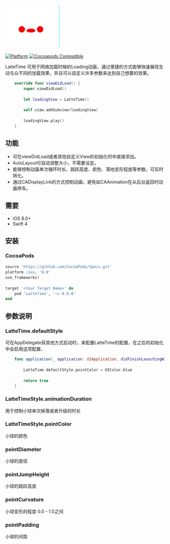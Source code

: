 <img src="https://github.com/hanshuushi/LatteTime/blob/0.9.0/Demo.gif?raw=true" alt="LatteTime" title="LatteTime" width="171"/>

[![Platform](https://img.shields.io/cocoapods/p/LatteTime.svg?style=flat)](https://cocoapods.org/pods/LatteTime)
[![Cocoapods Compatible](https://img.shields.io/cocoapods/v/LatteTime.svg?style=flat)](https://cocoapods.org/pods/LatteTime)

LatteTime 可用于网络加载时候的Loading动画，通过便捷的方式能够快速展现生动与众不同的加载效果，并且可以自定义许多参数来达到自己想要的效果。

```swift
	override func viewDidLoad() {
		super.viewDidLoad()
        
		let loadingView = LatteTime()
        
		self.view.addSubview(loadingView)
        
		loadingView.play()
	}
```

## 功能
- 可在viewDidLoad或者其他自定义View的初始化时中直接添加。
- AutoLayout可自动调整大小，不需要设定。
- 能够控制动画单次循环时长、跳跃高度、颜色、落地变形程度等参数，可实时转化。
- 通过CADisplayLink的方式控制动画，避免如CAAnimation在从后台返回时动画停车。

## 需要
- iOS 8.0+
- Swift 4

## 安装
### CocoaPods
```ruby
source 'https://github.com/CocoaPods/Specs.git'
platform :ios, '8.0'
use_frameworks!

target '<Your Target Name>' do
    pod 'LatteTime', '~> 0.9.0'
end
```

## 参数说明
### LatteTime.defaultStyle
可在AppDelegate获其他方式启动时，来配置LatteTime的配置，在之后的初始化中会启用这项配置、
```swift
    func application(_ application: UIApplication, didFinishLaunchingWithOptions launchOptions: [UIApplicationLaunchOptionsKey: Any]?) -> Bool {
        
        LatteTime.defaultStyle.pointColor = UIColor.blue
        
        return true
    }
```

### LatteTimeStyle.animationDuration
用于控制小球单次掉落或者升级的时长

### LatteTimeStyle.pointColor
小球的颜色

### pointDiameter
小球的直径

### pointJumpHeight
小球的跳跃高度

### pointCurvature
小球变形的程度 0.0 - 1.0之间

### pointPadding
小球的间距

